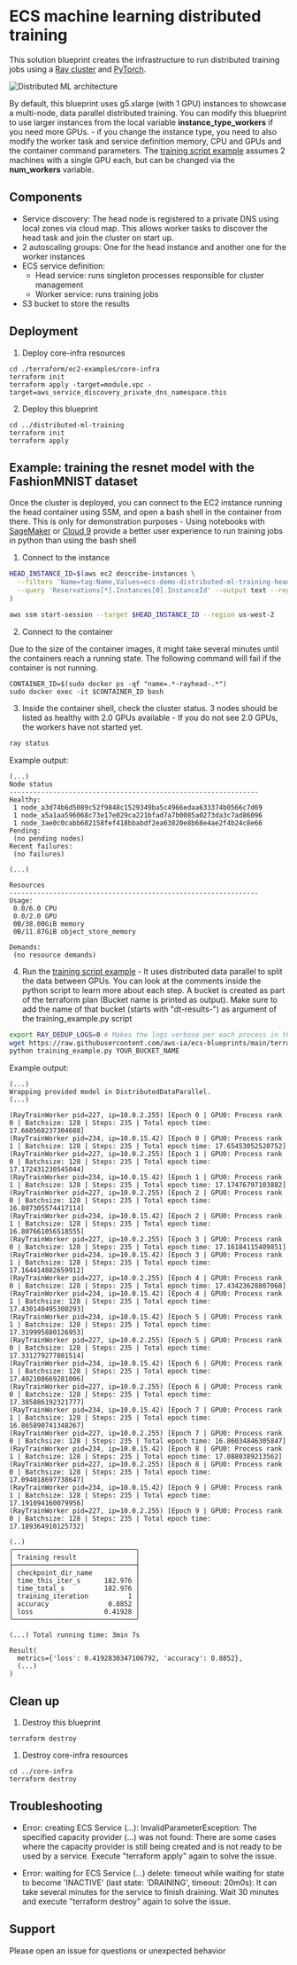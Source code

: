 # ECS machine learning distributed training

This solution blueprint creates the infrastructure to run distributed training jobs using a [Ray cluster](https://docs.ray.io/en/latest/cluster/getting-started.html) and [PyTorch](https://pytorch.org/).

![Distributed ML architecture](../../../docs/distributed-ml-training-architecture.png)

By default, this blueprint uses g5.xlarge (with 1 GPU) instances to showcase a multi-node, data parallel distributed training. You can modify this blueprint to use larger instances from the local variable **instance_type_workers** if you need more GPUs. - if you change the instance type, you need to also modify the worker task and service definition memory, CPU and GPUs and the container command parameters. The [training script example](./training_example.py) assumes 2 machines with a single GPU each, but can be changed via the **num_workers** variable.

## Components

* Service discovery: The head node is registered to a private DNS using local zones via cloud map. This allows worker tasks to discover the head task and join the cluster on start up.
* 2 autoscaling groups: One for the head instance and another one for the worker instances
* ECS service definition:
    * Head service: runs singleton processes responsible for cluster management
    * Worker service: runs training jobs
* S3 bucket to store the results

## Deployment

1. Deploy core-infra resources

```shell
cd ./terraform/ec2-examples/core-infra
terraform init
terraform apply -target=module.vpc -target=aws_service_discovery_private_dns_namespace.this
```

2. Deploy this blueprint

```shell
cd ../distributed-ml-training
terraform init
terraform apply
```

## Example: training the resnet model with the FashionMNIST dataset

Once the cluster is deployed, you can connect to the EC2 instance running the head container using SSM, and open a bash shell in the container from there. This is only for demonstration purposes - Using notebooks with [SageMaker](https://aws.amazon.com/sagemaker/) or [Cloud 9](https://aws.amazon.com/cloud9/) provide a better user experience to run training jobs in python than using the bash shell

1. Connect to the instance
```bash
HEAD_INSTANCE_ID=$(aws ec2 describe-instances \
  --filters 'Name=tag:Name,Values=ecs-demo-distributed-ml-training-head' 'Name=instance-state-name,Values=running' \
  --query 'Reservations[*].Instances[0].InstanceId' --output text --region us-west-2
)

aws ssm start-session --target $HEAD_INSTANCE_ID --region us-west-2
```

2. Connect to the container

Due to the size of the container images, it might take several minutes until the containers reach a running state. The following command will fail if the container is not running.

```
CONTAINER_ID=$(sudo docker ps -qf "name=.*-rayhead-.*")
sudo docker exec -it $CONTAINER_ID bash
```

3. Inside the container shell, check the cluster status. 3 nodes should be listed as healthy with 2.0 GPUs available - If you do not see 2.0 GPUs, the workers have not started yet.

```bash
ray status
```

Example output:

```
(...)
Node status
---------------------------------------------------------------
Healthy:
 1 node_a3d74b6d5089c52f9848c1529349ba5c4966edaa633374b0566c7d69
 1 node_a5a1aa596068c73e17e029ca221bfad7a7b0085a0273da3c7ad86096
 1 node_3ae0c0cabb682158fef418bbabdf2ea63820e8b68e4ae2f4b24c8e66
Pending:
 (no pending nodes)
Recent failures:
 (no failures)

(...)

Resources
---------------------------------------------------------------
Usage:
 0.0/6.0 CPU
 0.0/2.0 GPU
 0B/38.00GiB memory
 0B/11.87GiB object_store_memory

Demands:
 (no resource demands)

```

4. Run the [training script example](./training_example.py) - It uses distributed data parallel to split the data between GPUs. You can look at the comments inside the python script to learn more about each step. A bucket is created as part of the terraform plan (Bucket name is printed as output). Make sure to add the name of that bucket (starts with "dt-results-") as argument of the training_example.py script

```bash
export RAY_DEDUP_LOGS=0 # Makes the logs verbose per each process in the training
wget https://raw.githubusercontent.com/aws-ia/ecs-blueprints/main/terraform/ec2-examples/distributed-ml-training/training_example.py
python training_example.py YOUR_BUCKET_NAME
```

Example output:

```
(...)
Wrapping provided model in DistributedDataParallel.
(...)

(RayTrainWorker pid=227, ip=10.0.2.255) [Epoch 0 | GPU0: Process rank 0 | Batchsize: 128 | Steps: 235 | Total epoch time: 17.660568237304688]
(RayTrainWorker pid=234, ip=10.0.15.42) [Epoch 0 | GPU0: Process rank 1 | Batchsize: 128 | Steps: 235 | Total epoch time: 17.65453052520752]
(RayTrainWorker pid=227, ip=10.0.2.255) [Epoch 1 | GPU0: Process rank 0 | Batchsize: 128 | Steps: 235 | Total epoch time: 17.172431230545044]
(RayTrainWorker pid=234, ip=10.0.15.42) [Epoch 1 | GPU0: Process rank 1 | Batchsize: 128 | Steps: 235 | Total epoch time: 17.17476797103882]
(RayTrainWorker pid=227, ip=10.0.2.255) [Epoch 2 | GPU0: Process rank 0 | Batchsize: 128 | Steps: 235 | Total epoch time: 16.807305574417114]
(RayTrainWorker pid=234, ip=10.0.15.42) [Epoch 2 | GPU0: Process rank 1 | Batchsize: 128 | Steps: 235 | Total epoch time: 16.807661056518555]
(RayTrainWorker pid=227, ip=10.0.2.255) [Epoch 3 | GPU0: Process rank 0 | Batchsize: 128 | Steps: 235 | Total epoch time: 17.16184115409851]
(RayTrainWorker pid=234, ip=10.0.15.42) [Epoch 3 | GPU0: Process rank 1 | Batchsize: 128 | Steps: 235 | Total epoch time: 17.164414882659912]
(RayTrainWorker pid=227, ip=10.0.2.255) [Epoch 4 | GPU0: Process rank 0 | Batchsize: 128 | Steps: 235 | Total epoch time: 17.43423628807068]
(RayTrainWorker pid=234, ip=10.0.15.42) [Epoch 4 | GPU0: Process rank 1 | Batchsize: 128 | Steps: 235 | Total epoch time: 17.430140495300293]
(RayTrainWorker pid=234, ip=10.0.15.42) [Epoch 5 | GPU0: Process rank 1 | Batchsize: 128 | Steps: 235 | Total epoch time: 17.319995880126953]
(RayTrainWorker pid=227, ip=10.0.2.255) [Epoch 5 | GPU0: Process rank 0 | Batchsize: 128 | Steps: 235 | Total epoch time: 17.331279277801514]
(RayTrainWorker pid=234, ip=10.0.15.42) [Epoch 6 | GPU0: Process rank 1 | Batchsize: 128 | Steps: 235 | Total epoch time: 17.402108669281006]
(RayTrainWorker pid=227, ip=10.0.2.255) [Epoch 6 | GPU0: Process rank 0 | Batchsize: 128 | Steps: 235 | Total epoch time: 17.385886192321777]
(RayTrainWorker pid=234, ip=10.0.15.42) [Epoch 7 | GPU0: Process rank 1 | Batchsize: 128 | Steps: 235 | Total epoch time: 16.865890741348267]
(RayTrainWorker pid=227, ip=10.0.2.255) [Epoch 7 | GPU0: Process rank 0 | Batchsize: 128 | Steps: 235 | Total epoch time: 16.86034846305847]
(RayTrainWorker pid=234, ip=10.0.15.42) [Epoch 8 | GPU0: Process rank 1 | Batchsize: 128 | Steps: 235 | Total epoch time: 17.0880389213562]
(RayTrainWorker pid=227, ip=10.0.2.255) [Epoch 8 | GPU0: Process rank 0 | Batchsize: 128 | Steps: 235 | Total epoch time: 17.094018697738647]
(RayTrainWorker pid=234, ip=10.0.15.42) [Epoch 9 | GPU0: Process rank 1 | Batchsize: 128 | Steps: 235 | Total epoch time: 17.191094160079956]
(RayTrainWorker pid=227, ip=10.0.2.255) [Epoch 9 | GPU0: Process rank 0 | Batchsize: 128 | Steps: 235 | Total epoch time: 17.189364910125732]

(..)
╭───────────────────────────────╮
│ Training result               │
├───────────────────────────────┤
│ checkpoint_dir_name           │
│ time_this_iter_s      182.976 │
│ time_total_s          182.976 │
│ training_iteration          1 │
│ accuracy               0.8852 │
│ loss                  0.41928 │
╰───────────────────────────────╯

(...) Total running time: 3min 7s

Result(
  metrics={'loss': 0.4192830347106792, 'accuracy': 0.8852},
  (...)
)
```

## Clean up

1. Destroy this blueprint

```shell
terraform destroy
```

1. Destroy core-infra resources

```shell
cd ../core-infra
terraform destroy

```

## Troubleshooting

* Error: creating ECS Service (...): InvalidParameterException: The specified capacity provider (...) was not found: There are some cases where the capacity provider is still being created and is not ready to be used by a service. Execute "terraform apply" again to solve the issue.

* Error: waiting for ECS Service (...) delete: timeout while waiting for state to become 'INACTIVE' (last state: 'DRAINING', timeout: 20m0s): It can take several minutes for the service to finish draining. Wait 30 minutes and execute "terraform destroy" again to solve the issue.

## Support

Please open an issue for questions or unexpected behavior

